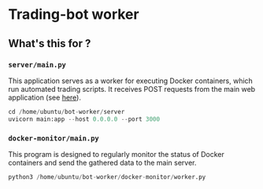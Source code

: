 # Trading-bot worker

## What's this for ?

### `server/main.py`

This application serves as a worker for executing Docker containers, which run automated trading scripts. It receives POST requests from the main web application (see [here](https://github.com/azaleawang/my-trading-bot/tree/main)).

```python
cd /home/ubuntu/bot-worker/server
uvicorn main:app --host 0.0.0.0 --port 3000
```

### `docker-monitor/main.py`

This program is designed to regularly monitor the status of Docker containers and send the gathered data to the main server.

```python
python3 /home/ubuntu/bot-worker/docker-monitor/worker.py
```
